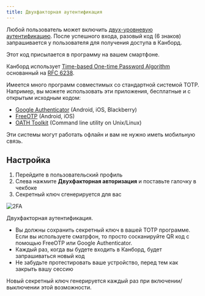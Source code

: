 ```yaml
---
title: Двухфакторная аутентификация
---
```


Любой пользователь может включить [двух-уровневую аутентификацию](http://ru.wikipedia.org/wiki/Многофакторная_аутентификация). После успешного входа, разовый код (6 знаков) запрашивается у пользователя для получения доступа в Канборд.

Этот код присылается в программу на вашем смартфоне.

Канборд использует [Time-based One-time Password Algorithm](http://ru.wikipedia.org/wiki/Time-based_One-time_Password_Algorithm) основанный на [RFC 6238](http://tools.ietf.org/html/rfc6238).

Имеется много программ совместимых со стандартной системой TOTP. Например, вы можете использовать эти приложения, бесплатные и с открытым исходным кодом:

-   [Google Authenticator](https://github.com/google/google-authenticator/) (Android, iOS, Blackberry)
-   [FreeOTP](https://freeotp.github.io/) (Android, iOS)
-   [OATH Toolkit](http://www.nongnu.org/oath-toolkit/) (Command line utility on Unix/Linux)

Эти системы могут работать офлайн и вам не нужно иметь мобильную связь.

Настройка
---------

1.  Перейдите в пользовательский профиль
2.  Слева нажмите **Двухфакторная авторизация** и поставьте галочку в чекбоке
3.  Секретный ключ сгенерируется для вас

![2FA](/images/v1/2fa.png)

Двухфакторная аутентификация.

-   Вы должны сохранить секретный ключ в вашей TOTP программе. Если вы используете сматрфон, то просто сосканируйте QR код с помощью FreeOTP или Google Authenticator.
-   Каждый раз, когда вы будете входить в Канборд, будет запрашиваться новый код
-   Не забудьте протестировать ваше устройство, перед тем как закрыть вашу сессию

Новый секретный ключ генерируется каждый раз при включении/выключении этой возможности.
